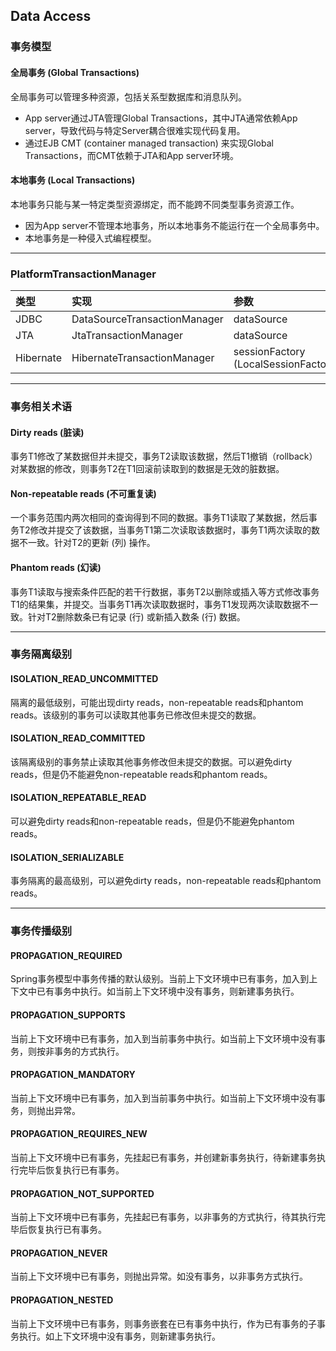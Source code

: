 ## Data Access

### 事务模型
#### 全局事务 (Global Transactions)
全局事务可以管理多种资源，包括关系型数据库和消息队列。
* App server通过JTA管理Global Transactions，其中JTA通常依赖App server，导致代码与特定Server耦合很难实现代码复用。
* 通过EJB CMT (container managed transaction) 来实现Global Transactions，而CMT依赖于JTA和App server环境。

#### 本地事务 (Local Transactions)
本地事务只能与某一特定类型资源绑定，而不能跨不同类型事务资源工作。
* 因为App server不管理本地事务，所以本地事务不能运行在一个全局事务中。
* 本地事务是一种侵入式编程模型。

***

### PlatformTransactionManager

类型|实现|参数
:--|:--|:--
JDBC|DataSourceTransactionManager|dataSource
JTA|JtaTransactionManager|dataSource
Hibernate|HibernateTransactionManager|sessionFactory (LocalSessionFactoryBean)

***

### 事务相关术语
#### Dirty reads (脏读)
事务T1修改了某数据但并未提交，事务T2读取该数据，然后T1撤销（rollback）对某数据的修改，则事务T2在T1回滚前读取到的数据是无效的脏数据。
#### Non-repeatable reads (不可重复读)
一个事务范围内两次相同的查询得到不同的数据。事务T1读取了某数据，然后事务T2修改并提交了该数据，当事务T1第二次读取该数据时，事务T1两次读取的数据不一致。针对T2的更新 (列) 操作。
#### Phantom reads (幻读)
事务T1读取与搜索条件匹配的若干行数据，事务T2以删除或插入等方式修改事务T1的结果集，并提交。当事务T1再次读取数据时，事务T1发现两次读取数据不一致。针对T2删除数条已有记录 (行) 或新插入数条 (行) 数据。
***

### 事务隔离级别
#### ISOLATION\_READ\_UNCOMMITTED
隔离的最低级别，可能出现dirty reads，non-repeatable reads和phantom reads。该级别的事务可以读取其他事务已修改但未提交的数据。
#### ISOLATION\_READ\_COMMITTED
该隔离级别的事务禁止读取其他事务修改但未提交的数据。可以避免dirty reads，但是仍不能避免non-repeatable reads和phantom reads。
#### ISOLATION\_REPEATABLE\_READ
可以避免dirty reads和non-repeatable reads，但是仍不能避免phantom reads。
#### ISOLATION\_SERIALIZABLE
事务隔离的最高级别，可以避免dirty reads，non-repeatable reads和phantom reads。
***

### 事务传播级别
#### PROPAGATION\_REQUIRED
Spring事务模型中事务传播的默认级别。当前上下文环境中已有事务，加入到上下文中已有事务中执行。如当前上下文环境中没有事务，则新建事务执行。
#### PROPAGATION\_SUPPORTS
当前上下文环境中已有事务，加入到当前事务中执行。如当前上下文环境中没有事务，则按非事务的方式执行。
#### PROPAGATION\_MANDATORY
当前上下文环境中已有事务，加入到当前事务中执行。如当前上下文环境中没有事务，则抛出异常。
#### PROPAGATION\_REQUIRES\_NEW
当前上下文环境中已有事务，先挂起已有事务，并创建新事务执行，待新建事务执行完毕后恢复执行已有事务。
#### PROPAGATION\_NOT\_SUPPORTED
当前上下文环境中已有事务，先挂起已有事务，以非事务的方式执行，待其执行完毕后恢复执行已有事务。
#### PROPAGATION\_NEVER
当前上下文环境中已有事务，则抛出异常。如没有事务，以非事务方式执行。
#### PROPAGATION\_NESTED
当前上下文环境中已有事务，则事务嵌套在已有事务中执行，作为已有事务的子事务执行。如上下文环境中没有事务，则新建事务执行。
